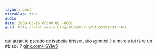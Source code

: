 ```yaml
---
layout: post
microblog: true
audio: 
date: 2009-03-16 00:00:00 -0000
guid: http://xtof.micro.blog/2009/03/16/t1335921883.html
---
```

qui aurait le pseudo de Isabelle Brisset. allo @mtirel ? aimerais lui faire un #bisou ? [ginx.com/-SYIw5](http://ginx.com/-SYIw5)
